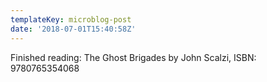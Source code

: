 ```yaml
---
templateKey: microblog-post
date: '2018-07-01T15:40:58Z'
---
```


Finished reading: The Ghost Brigades by John Scalzi, ISBN: 9780765354068

